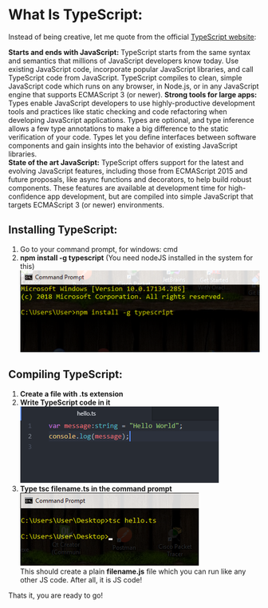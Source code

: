 # **What Is TypeScript:**
Instead of being creative, let me quote from the official [TypeScript website](https://www.typescriptlang.org/):

**Starts and ends with JavaScript:**
TypeScript starts from the same syntax and semantics that millions of JavaScript developers know today. Use existing JavaScript code, incorporate popular JavaScript libraries, and call TypeScript code from JavaScript.
TypeScript compiles to clean, simple JavaScript code which runs on any browser, in Node.js, or in any JavaScript engine that supports ECMAScript 3 (or newer).
**Strong tools for large apps:**
Types enable JavaScript developers to use highly-productive development tools and practices like static checking and code refactoring when developing JavaScript applications.
Types are optional, and type inference allows a few type annotations to make a big difference to the static verification of your code. Types let you define interfaces between software components and gain insights into the behavior of existing JavaScript libraries.  
**State of the art JavaScript:**
TypeScript offers support for the latest and evolving JavaScript features, including those from ECMAScript 2015 and future proposals, like async functions and decorators, to help build robust components.
These features are available at development time for high-confidence app development, but are compiled into simple JavaScript that targets ECMAScript 3 (or newer) environments.


## **Installing TypeScript:**
1. Go to your command prompt, for windows: cmd
1. **npm install -g typescript** (You need nodeJS installed in the system for this)
![installing typescript](https://github.com/Anondo/tolerable-js/blob/master/img/install.png)<br>

## **Compiling TypeScript:**
1. **Create a file with .ts extension**
1. **Write TypeScript code in it**<br>
![compiling typescript](https://github.com/Anondo/tolerable-js/blob/master/img/code.png)<br>
1. **Type tsc filename.ts in the command prompt**<br>
![compiling typescript](https://github.com/Anondo/tolerable-js/blob/master/img/compile.png)<br>
This should create a plain **filename.js** file which you can run like any other JS code. After all, it is JS code!

Thats it, you are ready to go!
